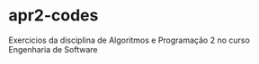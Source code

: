 # apr2-codes
Exercicios da disciplina de Algoritmos e Programação 2 no curso Engenharia de Software
